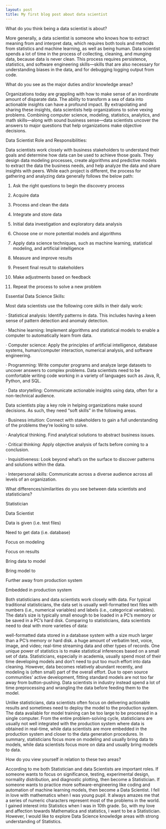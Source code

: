 ```yaml
---
layout: post
title: My first blog post about data scientist
---
```


What do you think being a data scientist is about?

More generally, a data scientist is someone who knows how to extract meaning from and interpret data, which requires both tools and methods from statistics and machine learning, as well as being human. Data scientist spends a lot of time in the process of collecting, cleaning, and munging data, because data is never clean. This process requires persistence, statistics, and software engineering skills—skills that are also necessary for understanding biases in the data, and for debugging logging output from code.

 

What do you see as the major duties and/or knowledge areas?

Organizations today are grappling with how to make sense of an inordinate amount of disparate data. The ability to transform a sea of data into actionable insights can have a profound impact. By extrapolating and sharing these insights, data scientists help organizations to solve vexing problems. Combining computer science, modeling, statistics, analytics, and math skills—along with sound business sense—data scientists uncover the answers to major questions that help organizations make objective decisions.

Data Scientist Role and Responsibilities:

Data scientists work closely with business stakeholders to understand their goals and determine how data can be used to achieve those goals. They design data modeling processes, create algorithms and predictive models to extract the data the business needs, and help analyze the data and share insights with peers. While each project is different,  the process for gathering and analyzing data generally follows the below path:

1. Ask the right questions to begin the discovery process

2. Acquire data

3. Process and clean the data

4. Integrate and store data

5. Initial data investigation and exploratory data analysis

6. Choose one or more potential models and algorithms

7. Apply data science techniques, such as machine learning, statistical modeling, and artificial intelligence

8. Measure and improve results

9. Present final result to stakeholders

10. Make adjustments based on feedback

11. Repeat the process to solve a new problem

 

Essential Data Science Skills:

Most data scientists use the following core skills in their daily work:

·         Statistical analysis: Identify patterns in data. This includes having a keen sense of pattern detection and anomaly detection.

·         Machine learning: Implement algorithms and statistical models to enable a computer to automatically learn from data.

·         Computer science: Apply the principles of artificial intelligence, database systems, human/computer interaction, numerical analysis, and software engineering.

·         Programming: Write computer programs and analyze large datasets to uncover answers to complex problems. Data scientists need to be comfortable writing code working in a variety of languages such as Java, R, Python, and SQL.

·         Data storytelling:  Communicate actionable insights using data, often for a non-technical audience.

Data scientists play a key role in helping organizations make sound decisions. As such, they need “soft skills” in the following areas.

·         Business intuition: Connect with stakeholders to gain a full understanding of the problems they’re looking to solve.

·         Analytical thinking. Find analytical solutions to abstract business issues.

·         Critical thinking: Apply objective analysis of facts before coming to a conclusion.

·         Inquisitiveness: Look beyond what’s on the surface to discover patterns and solutions within the data.

·         Interpersonal skills: Communicate across a diverse audience across all levels of an organization.

 

 

 

 

 

 

What differences/similarities do you see between data scientists and statisticians?

Statistician

Data Scientist

Data is given (i.e. test files)

Need to get data (i.e. database)

Focus on modeling

Focus on results

Bring data to model

Bring model to

Further away from production system

Embedded in production system

 

Both statisticians and data scientists work closely with data. For typical traditional statisticians, the data set is usually well-formatted text files with numbers (i.e., numerical variables) and labels (i.e., categorical variables). The data’s size is typically small enough to be loaded in a PC’s memory or be saved in a PC’s hard disk. Comparing to statisticians, data scientists need to deal with more varieties of data:

well-formatted data stored in a database system with a size much larger than a PC’s memory or hard disk.
a huge amount of verbatim text, voice, image, and video;
real-time streaming data and other types of records.
One unique power of statistics is to make statistical inferences based on a small set of data. Statisticians, especially in academia, usually spend most of their time developing models and don’t need to put too much effort into data cleaning. However, data becomes relatively abundant recently, and modeling is (often small) part of the overall effort. Due to open source communities’ active development, fitting standard models are not too far away from button-pushing. Data scientists in industry instead spend a lot of time preprocessing and wrangling the data before feeding them to the model.

Unlike statisticians, data scientists often focus on delivering actionable results and sometimes need to deploy the model to the production system. The data available for model training can be too large to be processed in a single computer. From the entire problem-solving cycle, statisticians are usually not well integrated with the production system where data is obtained in real-time, while data scientists are more embedded in the production system and closer to the data generation procedures. In summary, statisticians focus more on modeling and usually bring data to models, while data scientists focus more on data and usually bring models to data.

 

 

How do you view yourself in relation to these two areas?

 

According to me both Statistician and data Scientists are important roles. If someone wants to focus on significance, testing, experimental design, normality distribution, and diagnostic plotting, then become a Statistician. If someone wants to practice more software-engineering like coding and automation of machine learning models, then become a Data Scientist. I fell in love with mathematics when I was young pupil. It always amazes me that a series of numeric characters represent most of the problems in the world. I gained interest into Statistics when I was in 10th grade. So, with my love and affection towards Mathematica and statistics, I want to be a Statistician. However, I would like to explore Data Science knowledge areas with strong understanding of Statistics.
